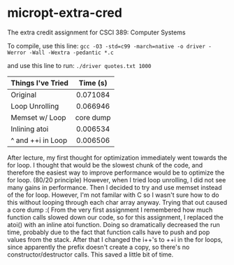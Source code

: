 # micropt-extra-cred
The extra credit assignment for CSCI 389: Computer Systems

To compile, use this line: `gcc -O3 -std=c99 -march=native -o driver -Werror -Wall -Wextra -pedantic *.c`

and use this line to run: `./driver quotes.txt 1000`

| Things I've Tried| Time (s)      | 
| -------------    |:-------------:| 
| Original         | 0.071084      | 
| Loop Unrolling   | 0.066946      | 
| Memset w/ Loop   | core dump     |  
| Inlining atoi    | 0.006534      |  
| ^ and ++i in Loop| 0.006506      | 

After lecture, my first thought for optimization immediately went towards the for loop. I thought that would be the slowest chunk of the code, and therefore the easiest way to improve performance would be to optimize the for loop. (80/20 principle) However, when I tried loop unrolling, I did not see many gains in performance. Then I decided to try and use memset instead of the for loop. However, I'm not familar with C so I wasn't sure how to do this without looping through each char array anyway. Trying that out caused a core dump :( From the very first assignment I remembered how much function calls slowed down our code, so for this assignment, I replaced the atoi() with an inline atoi function. Doing so dramatically decreased the run time, probably due to the fact that function calls have to push and pop values from the stack. After that I changed the i++'s to ++i in the for loops, since apparently the prefix doesn't create a copy, so there's no constructor/destructor calls. This saved a little bit of time. 
